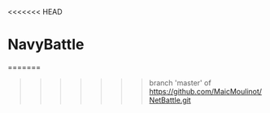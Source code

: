 <<<<<<< HEAD
# NavyBattle
=======
>>>>>>> branch 'master' of https://github.com/MaicMoulinot/NetBattle.git
